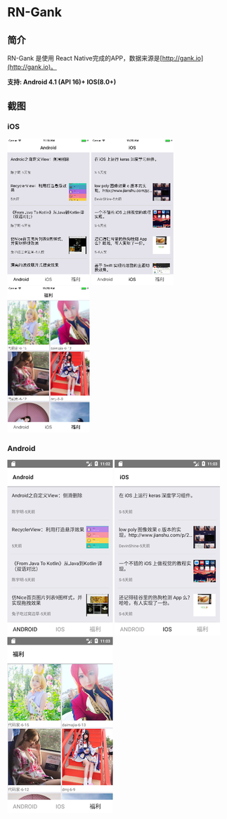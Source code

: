 # RN-Gank

## 简介

RN-Gank 是使用 React Native完成的APP，数据来源是[http://gank.io](http://gank.io)。

**支持: Android 4.1 (API 16)+   IOS(8.0+)**

## 截图

### iOS

![Android](./RNGank/assets/screenshots/Android.png)
![iOS](./RNGank/assets/screenshots/iOS.png)
![福利](./RNGank/assets/screenshots/welfare.png)

### Android

![Android](./RNGank/assets/screenshots/Android1.png)
![iOS](./RNGank/assets/screenshots/iOS1.png)
![福利](./RNGank/assets/screenshots/welfare1.png)
